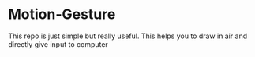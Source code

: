 # Motion-Gesture
This repo is just simple but really useful. This helps you to draw in air and directly give input to computer
